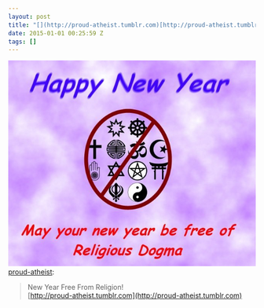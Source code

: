 ```yaml
---
layout: post
title: "[](http://proud-atheist.tumblr.com)[http://proud-atheist.tumblr.com"
date: 2015-01-01 00:25:59 Z
tags: []
---
```

![](/media/2015/01/106752731784.jpg)
[proud-atheist](http://proud-atheist.tumblr.com/post/106743221825/new-year-free-from-religion):

> New Year Free From Religion!  
> [](http://proud-atheist.tumblr.com)[http://proud-atheist.tumblr.com](http://proud-atheist.tumblr.com)
